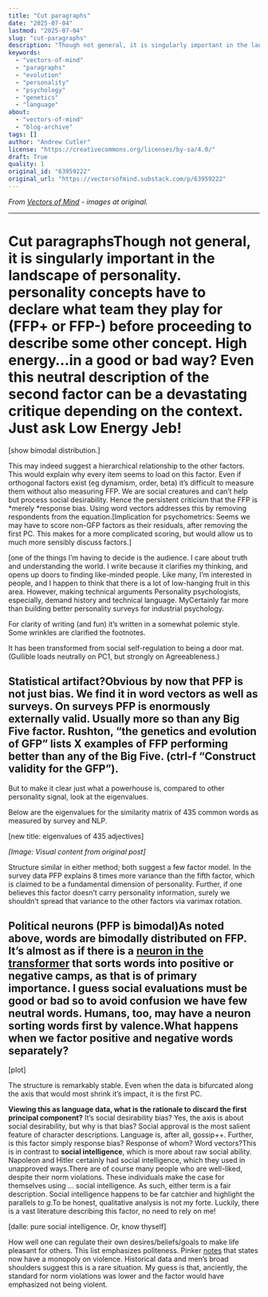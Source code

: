 ```yaml
---
title: "Cut paragraphs"
date: "2025-07-04"
lastmod: "2025-07-04"
slug: "cut-paragraphs"
description: "Though not general, it is singularly important in the landscape of personality. personality concepts have to declare what team they play for (FFP+ or FFP-) before proceeding to describe some other con..."
keywords:
  - "vectors-of-mind"
  - "paragraphs"
  - "evolution"
  - "personality"
  - "psychology"
  - "genetics"
  - "language"
about:
  - "vectors-of-mind"
  - "blog-archive"
tags: []
author: "Andrew Cutler"
license: "https://creativecommons.org/licenses/by-sa/4.0/"
draft: True
quality: 1
original_id: "63959222"
original_url: "https://vectorsofmind.substack.com/p/63959222"
---
```

*From [Vectors of Mind](https://vectorsofmind.substack.com/p/63959222) - images at original.*

---

# Cut paragraphsThough not general, it is singularly important in the landscape of personality. personality concepts have to declare what team they play for (FFP+ or FFP-) before proceeding to describe some other concept. High energy…in a good or bad way? Even this neutral description of the second factor can be a devastating critique depending on the context. Just ask Low Energy Jeb! 

[show bimodal distribution.]

This may indeed suggest a hierarchical relationship to the other factors. This would explain why every item seems to load on this factor. Even if orthogonal factors exist (eg dynamism, order, beta) it’s difficult to measure them without also measuring FFP. We are social creatures and can’t help but process social desirability. Hence the persistent criticism that the FFP is *merely *response bias. Using word vectors addresses this by removing respondents from the equation.[Implication for psychometrics: Seems we may have to score non-GFP factors as their residuals, after removing the first PC. This makes for a more complicated scoring, but would allow us to much more sensibly discuss factors.]

[one of the things I’m having to decide is the audience. I care about truth and understanding the world. I write because it clarifies my thinking, and opens up doors to finding like-minded people. Like many, I’m interested in people, and I happen to think that there is a lot of low-hanging fruit in this area. However, making technical arguments Personality psychologists, especially, demand history and technical language. MyCertainly far more than building better personality surveys for industrial psychology. 

For clarity of writing (and fun) it’s written in a somewhat polemic style. Some wrinkles are clarified the footnotes.

 It has been transformed from social self-regulation to being a door mat. (Gullible loads neutrally on PC1, but strongly on Agreeableness.)

## Statistical artifact?Obvious by now that PFP is not just bias. We find it in word vectors as well as surveys. On surveys PFP is enormously externally valid. Usually more so than any Big Five factor. Rushton, “the genetics and evolution of GFP” lists X examples of FFP performing better than any of the Big Five. (ctrl-f “Construct validity for the GFP”). 

But to make it clear just what a powerhouse is, compared to other personality signal, look at the eigenvalues.

Below are the eigenvalues for the similarity matrix of 435 common words as measured by survey and NLP.

[new title: eigenvalues of 435 adjectives]

*[Image: Visual content from original post]*

Structure similar in either method; both suggest a few factor model.  In the survey data PFP explains 8 times more variance than the fifth factor, which is claimed to be a fundamental dimension of personality. Further, if one believes this factor doesn’t carry personality information, surely we shouldn’t spread that variance to the other factors via varimax rotation.

## Political neurons (PFP is bimodal)As noted above, words are bimodally distributed on FFP. It’s almost as if there is a [neuron in the transformer](https://openai.com/blog/unsupervised-sentiment-neuron/) that sorts words into positive or negative camps, as that is of primary importance. I guess social evaluations must be good or bad so to avoid confusion we have few neutral words. Humans, too, may have a neuron sorting words first by valence.What happens when we factor positive and negative words separately? 

[plot]

The structure is remarkably stable. Even when the data is bifurcated along the axis that would most shrink it’s impact, it is the first PC. 

**Viewing this as language data, what is the rationale to discard the first principal component?** It’s social desirability bias? Yes, the axis is about social desirability, but why is that bias? Social approval is the most salient feature of character descriptions. Language is, after all, gossip++. Further, is this factor simply response bias? Response of whom? Word vectors?This is in contrast to **social intelligence**, which is more about raw social ability. Napoleon and Hitler certainly had social intelligence, which they used in unapproved ways.There are of course many people who are well-liked, despite their norm violations. These individuals make the case for themselves using … social intelligence. As such, either term is a fair description. Social intelligence happens to be far catchier and highlight the parallels to *g*.To be honest, qualitative analysis is not my forte. Luckily, there is a vast literature describing this factor, no need to rely on me!

[dalle: pure social intelligence. Or, know thyself]

How well  one can regulate their own desires/beliefs/goals to make life pleasant for others. This list emphasizes politeness. Pinker [notes](https://en.wikipedia.org/wiki/The_Better_Angels_of_Our_Nature) that states now have a monopoly on violence. Historical data and men’s broad shoulders suggest this is a rare situation. My guess is that, anciently, the standard for norm violations was lower and the factor would have emphasized not being violent.